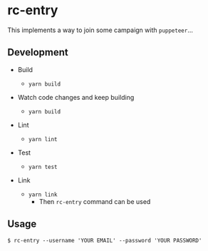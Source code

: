 # rc-entry
This implements a way to join some campaign with `puppeteer`...

## Development
- Build
  - `yarn build`
- Watch code changes and keep building
  - `yarn build`
- Lint
  - `yarn lint`
- Test
  - `yarn test`

- Link
  - `yarn link`
     - Then `rc-entry` command can be used

## Usage
```
$ rc-entry --username 'YOUR EMAIL' --password 'YOUR PASSWORD'
```
